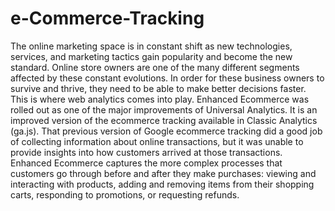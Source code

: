 # e-Commerce-Tracking

The online marketing space is in constant shift as new technologies, services, and marketing tactics gain popularity and become the new standard. Online store owners are one of the many different segments affected by these constant evolutions. In order for these business owners to survive and thrive, they need to be able to make better decisions faster. This is where web analytics comes into play. Enhanced Ecommerce was rolled out as one of the major improvements of Universal Analytics. It is an improved version of the ecommerce tracking available in Classic Analytics (ga.js). That previous version of Google ecommerce tracking did a good job of collecting information about online transactions, but it was unable to provide insights into how customers arrived at those transactions. Enhanced Ecommerce captures the more complex processes that customers go through before and after they make purchases: viewing and interacting with products, adding and removing items from their shopping carts, responding to promotions, or requesting refunds. 

